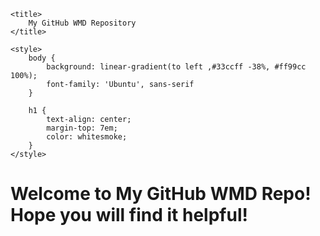 <html>

<head>
    <link href="https://fonts.googleapis.com/css2?family=Ubuntu:wght@500&display=swap" rel="stylesheet">

    <title>
        My GitHub WMD Repository
    </title>

    <style>
        body {
            background: linear-gradient(to left ,#33ccff -38%, #ff99cc 100%);
            font-family: 'Ubuntu', sans-serif
        }
        
        h1 {
            text-align: center;
            margin-top: 7em;
            color: whitesmoke;
        }
    </style>
</head>

<body>
    <h1>
        Welcome to My GitHub WMD Repo!
      <div>Hope you will find it helpful!</div>
    </h1>
</body>

</html>
